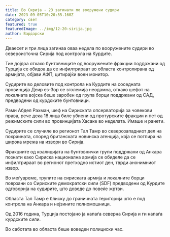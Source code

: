 ```yaml
---
title: Во Сирија - 23 загинати по вооружени судири
date: 2023-09-05T10:20:55.160Z
category: свет
featured: true
featuredImage: ../img/12-20-sirija.jpg
author: Вардарски
---
```

Дваесет и три лица загинаа оваа недела по вооружените судири во североисточна Сирија под контрола на Курдите.

Тие дојдоа откако бунтовниците од вооружените фракции поддржани од Турција се обидоа да се инфилтрираат во областа контролирана од армијата, објави АФП, цитирајќи воен монитор.

Судирите во деловите под контрола на Курдите на соседната провинција Деир ез-Зор се зголемија неодамна, откако шефот на локалната војска беше заробен од група борци поддржани од САД, предводени од курдските бунтовници.

Рами Абдел Рахман, шеф на Сириската опсерваторија за човекови права, рече дека 18 лица биле убиени од протурските фракции и пет од режимските сили во провинцијата Хасаке во неделата. Имаше и ранети.

Судирите се случиле во регионот Тал Тамр во северозападниот дел на покраината, според британската новинска агенција, која се потпира на широка мрежа на извори во Сирија.

Фракциите од коалицијата на бунтовнички групи поддржани од Анкара познати како Сириска национална армија се обиделе да се инфилтрираат во регионот претходно истиот ден, тврди анонимниот извор.

Во меѓувреме, трупите на сириската армија и локалните борци поврзани со Сириските демократски сили (SDF) предводени од Курдите одговорија на судирите, што доведе до повеќе жртви.

Областа Тал Тамр е блиску до граничната територија што е под контрола на Анкара и нејзините полномошници.

Од 2016 година, Турција постојано ја напаѓа северна Сирија и ги напаѓа курдските сили.

Во саботата во областа беше воведен полициски час.